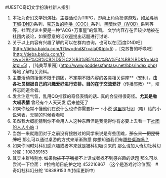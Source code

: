 #UESTC奇幻文学扮演社新人指引


1. 本社为奇幻文学扮演社，主要活动为TRPG，即桌上角色扮演游戏，如[龙与地下城(DND)](http://baike.baidu.com/link?url=DbMp5ZDURI_c3Rg7b0-P7F5-_8uKlUtOSi85emgZn26EbiFJ2pV4VZZexjevdBdRUfYsSbEnHz1_PtFSJYgCiK)系列，[克苏鲁的呼唤（COC）](http://baike.baidu.com/subview/774884/11149882.htm)系列，[黑暗世界（WOD）](http://baike.baidu.com/subview/1930166/8224572.htm#viewPageContent)系列等等。社团讨论主要是一种“ACG+万事屋”的氛围。 文学内容存在但较少地被在社团内谈论，如果愿意的话欢迎提出话题进行讨论.
2. 关于以上内容有兴趣了解的可以在群内咨询，也可以在[百度DND吧]
(http://tieba.baidu.com/f?kw=dnd&fr=ala0&tpl=5)
，[克苏鲁的呼唤吧]
(http://tieba.baidu.com/f?kw=%BF%CB%CB%D5%C2%B3%B5%C4%BA%F4%BB%BD&fr=ala0&tpl=5)
，[纯美苹果园]
(http://www.goddessfantasy.net/bbs/index.php)
等地了解相关资料。
3. 主要活动包括但不限于跑团，不定期不限内容的各类相关讲座**（安利）**，由各社员根据自己的兴趣爱好进行安排。目的在于交流爱好**（传播邪教）**，培养志同道合者。
4. 发言注意气氛，乱用QQ推荐的奇怪表情的话...真的会显得很奇怪。**尤其是嗷大喵表情** 曾经有个人天天发 后来他死了
5. 如果你经常不懂他们在说什么也许你需要补一下小说 [这里](https://github.com/SunskyXH/FACT/blob/master/NOVEL.md)是社团（瞎）给的小说列表，无聊的时候看看呗
6. 虽然我大概能猜到你不会用人人这种东西但是我觉得你有必要上去看一下[社团的人人小站](http://zhan.renren.com/fantasyuestc?checked=true) :)
7. 当然一来就跑团对于之前没有接触过的同学来说是有些困难，~~那么来一把昆特牌吧~~ 那么可以通过桌游的方式来渐渐熟悉 你想知道我们有[哪些桌游吗？](https://github.com/SunskyXH/FACT/blob/master/TGAME.md) 
8. 如果你同时对科幻感兴趣或者本来就是被科幻吸引来的 那么请加入奇幻社科幻分舵：108389153
9. 其实主群特别水 如果你~~插不了嘴~~接不上话或者找不到感兴趣的话题 那么可以尝试一下位面：
    #拉格朗日庇护之地 452216867  （这个是游戏讨论位面）
    #奇幻社科幻分舵 108389153
    #(持续更新中)

